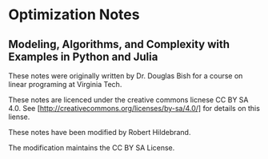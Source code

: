 

# Optimization Notes
## Modeling, Algorithms, and Complexity with Examples in Python and Julia

These notes were originally written by Dr. Douglas Bish for a course on linear programing at Virginia Tech.

These notes are licenced under the creative commons licnese CC BY SA 4.0.
See [http://creativecommons.org/licenses/by-sa/4.0/] for details on this liense.


These notes have been modified by Robert Hildebrand.

The modification maintains the CC BY SA License.
